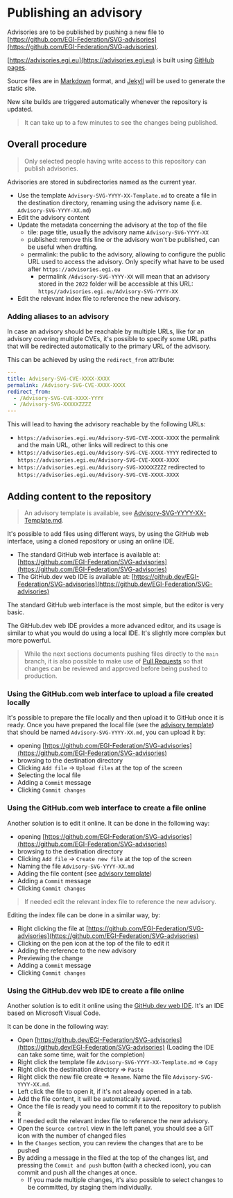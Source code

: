 # Publishing an advisory

Advisories are to be published by pushing a new file to
[https://github.com/EGI-Federation/SVG-advisories](https://github.com/EGI-Federation/SVG-advisories).

[https://advisories.egi.eu](https://advisories.egi.eu) is built using
[GitHub pages](https://pages.github.com/).

Source files are in
[Markdown](https://docs.github.com/en/get-started/writing-on-github/getting-started-with-writing-and-formatting-on-github)
format, and [Jekyll](https://jekyllrb.com/) will be used to generate the static
site.

New site builds are triggered automatically whenever the repository is updated.

> It can take up to a few minutes to see the changes being published.

## Overall procedure

> Only selected people having write access to this repository can publish
> advisories.

Advisories are stored in subdirectories named as the current year.

- Use the template `Advisory-SVG-YYYY-XX-Template.md` to create a file in the
  destination directory, renaming using the advisory name (i.e.
  `Advisory-SVG-YYYY-XX.md`)
- Edit the advisory content
- Update the metadata concerning the advisory at the top of the file
  - tile: page title, usually the advisory name `Advisory-SVG-YYYY-XX`
  - published: remove this line or the advisory won't be published, can be
    useful when drafting.
  - permalink: the public to the advisory, allowing to configure the public URL
    used to access the advisory. Only specify what have to be used after
    `https://advisories.egi.eu`
    - permalink `/Advisory-SVG-YYYY-XX` will mean that an advisory stored in the
      `2022` folder will be accessible at this URL:
      `https//advisories.egi.eu/Advisory-SVG-YYYY-XX`
- Edit the relevant index file to reference the new advisory.

### Adding aliases to an advisory

In case an advisory should be reachable by multiple URLs, like for an advisory
covering multiple CVEs, it's possible to specify some URL paths that will be
redirected automatically to the primary URL of the advisory.

This can be achieved by using the `redirect_from` attribute:

```yaml
---
title: Advisory-SVG-CVE-XXXX-XXXX
permalink: /Advisory-SVG-CVE-XXXX-XXXX
redirect_from:
  - /Advisory-SVG-CVE-XXXX-YYYY
  - /Advisory-SVG-XXXXXZZZZ
---
```

This will lead to having the advisory reachable by the following URLs:

- `https://advisories.egi.eu/Advisory-SVG-CVE-XXXX-XXXX` the permalink and the
  main URL, other links will redirect to this one
- `https://advisories.egi.eu/Advisory-SVG-CVE-XXXX-YYYY` redirected to
  `https://advisories.egi.eu/Advisory-SVG-CVE-XXXX-XXXX`
- `https://advisories.egi.eu/Advisory-SVG-XXXXXZZZZ` redirected to
  `https://advisories.egi.eu/Advisory-SVG-CVE-XXXX-XXXX`

## Adding content to the repository

> An advisory template is available, see
> [Advisory-SVG-YYYY-XX-Template.md](https://raw.githubusercontent.com/EGI-Federation/SVG-advisories/main/Advisory-SVG-YYYY-XX-Template.md).

It's possible to add files using different ways, by using the GitHub web
interface, using a cloned repository or using an online IDE.

- The standard GitHub web interface is available at:
  [https://github.com/EGI-Federation/SVG-advisories](https://github.com/EGI-Federation/SVG-advisories)
- The GitHub.dev web IDE is available at:
  [https://github.dev/EGI-Federation/SVG-advisories](https://github.dev/EGI-Federation/SVG-advisories)

The standard GitHub web interface is the most simple, but the editor is very
basic.

The GitHub.dev web IDE provides a more advanced editor, and its usage is similar
to what you would do using a local IDE. It's slightly more complex but more
powerful.

> While the next sections documents pushing files directly to the `main` branch,
> it is also possible to make use of
> [Pull Requests](https://docs.github.com/en/pull-requests) so that changes can
> be reviewed and approved before being pushed to production.

### Using the GitHub.com web interface to upload a file created locally

It's possible to prepare the file locally and then upload it to GitHub once it
is ready. Once you have prepared the local file (see the
[advisory template](https://raw.githubusercontent.com/EGI-Federation/SVG-advisories/main/Advisory-SVG-YYYY-XX-Template.md))
that should be named `Advisory-SVG-YYYY-XX.md`, you can upload it by:

- opening
  [https://github.com/EGI-Federation/SVG-advisories](https://github.com/EGI-Federation/SVG-advisories)
- browsing to the destination directory
- Clicking `Add file` -> `Upload files` at the top of the screen
- Selecting the local file
- Adding a `Commit` message
- Clicking `Commit changes`

### Using the GitHub.com web interface to create a file online

Another solution is to edit it online. It can be done in the following way:

- opening
  [https://github.com/EGI-Federation/SVG-advisories](https://github.com/EGI-Federation/SVG-advisories)
- browsing to the destination directory
- Clicking `Add file` -> `Create new file` at the top of the screen
- Naming the file `Advisory-SVG-YYYY-XX.md`
- Adding the file content (see
  [advisory template](https://raw.githubusercontent.com/EGI-Federation/SVG-advisories/main/Advisory-SVG-YYYY-XX-Template.md))
- Adding a `Commit` message
- Clicking `Commit changes`

> If needed edit the relevant index file to reference the new advisory.

Editing the index file can be done in a similar way, by:

- Right clicking the file at
  [https://github.com/EGI-Federation/SVG-advisories](https://github.com/EGI-Federation/SVG-advisories)
- Clicking on the pen icon at the top of the file to edit it
- Adding the reference to the new advisory
- Previewing the change
- Adding a `Commit` message
- Clicking `Commit changes`

### Using the GitHub.dev web IDE to create a file online

Another solution is to edit it online using the
[GitHub.dev web IDE](https://docs.github.com/en/codespaces/the-githubdev-web-based-editor).
It's an IDE based on Microsoft Visual Code.

It can be done in the following way:

- Open
  [https://github.dev/EGI-Federation/SVG-advisories](https://github.dev/EGI-Federation/SVG-advisories)
  (Loading the IDE can take some time, wait for the completion)
- Right click the template file `Advisory-SVG-YYYY-XX-Template.md` => `Copy`
- Right click the destination directory => `Paste`
- Right click the new file create => `Rename`. Name the file
  `Advisory-SVG-YYYY-XX.md`.
- Left click the file to open it, if it's not already opened in a tab.
- Add the file content, it will be automatically saved.
- Once the file is ready you need to commit it to the repository to publish it
- If needed edit the relevant index file to reference the new advisory.
- Open the `Source control` view in the left panel, you should see a GIT icon
  with the number of changed files
- In the `Changes` section, you can review the changes that are to be pushed
- By adding a message in the filed at the top of the changes list, and pressing
  the `Commit and push` button (with a checked icon), you can commit and push
  all the changes at once.
  - If you made multiple changes, it's also possible to select changes to be
    committed, by staging them individually.
